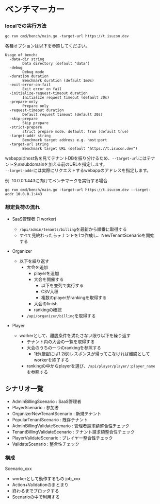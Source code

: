 # ベンチマーカー

### localでの実行方法

```
go run cmd/bench/main.go -target-url https://t.isucon.dev
```

各種オプションは以下を参照してください。

```
Usage of bench:
  -data-dir string
        Data directory (default "data")
  -debug
        Debug mode
  -duration duration
        Benchmark duration (default 1m0s)
  -exit-error-on-fail
        Exit error on fail
  -initialize-request-timeout duration
        Initialize request timeout (default 30s)
  -prepare-only
        Prepare only
  -request-timeout duration
        Default request timeout (default 30s)
  -skip-prepare
        Skip prepare
  -strict-prepare
        strict prepare mode. default: true (default true)
  -target-addr string
        Benchmark target address e.g. host:port
  -target-url string
        Benchmark target URL (default "https://t.isucon.dev")
```

webappはhost名を見てテナントDBを振り分けるため、`--target-url`にはテナント名のsubdomainを加える前のURLを指定します。  
`--target-addr`には実際にリクエストするwebappのアドレスを指定します。

例: 10.0.0.1:443に向けてベンチマークを実行する場合

```
go run cmd/bench/main.go -target-url https://t.isucon.dev --target-addr 10.0.0.1:443
```

### 想定負荷の流れ

- SaaS管理者 (1 worker)
  - `/api/admin/tenants/billing`を最新から順番に取得する
  - すべて見終わったらテナントを1つ作成し、NewTenantScenarioを開始する

- Organizer
  - 以下を繰り返す
    - 大会を追加
      - playerを追加
      - 大会を開催する
        - 以下を並列で実行する
        - CSV入稿
        - 複数のplayerがrankingを取得する
      - 大会のfinish
      - rankingの確認
    - `/api/organizer/billing`を取得する

- Player
  - workerとして、離脱条件を満たさない限り以下を繰り返す
    - テナント内の大会の一覧を取得する
    - 大会のうちの一つのrankingを参照する
      - 1秒(厳密には1.2秒)レスポンスが帰ってこなければ離脱としてworkerを終了する
    - rankingの中からplayerを選び、`/api/player/player/:player_name`を参照する

## シナリオ一覧

- AdminBillingScenario          : SaaS管理者
- PlayerScenario                : 参加者
- OrganizerNewTenantScenario    : 新規テナント
- PopularTenantScenario         : 既存テナント
- AdminBillingValidateScenario  : 管理者請求額整合性チェック
- TenantBillingValidateScenario : テナント請求額整合性チェック
- PlayerValidateScenario	      : プレイヤー整合性チェック
- ValidateScenario	            : 整合性チェック

### 構成

Scenario_xxx
- workerとして動作するもの
job_xxx
- Action+Validationのまとまり
- 終わるまでブロックする
- Scenarioの中で利用する

